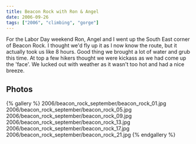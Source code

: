 ```yaml
---
title: Beacon Rock with Ron & Angel
date: 2006-09-26
tags: ["2006", "climbing", "gorge"]
---
```

For the Labor Day weekend Ron, Angel and I went up the South East corner of Beacon Rock.  I thought we'd fly up it as I now know the route, but it actually took us like 8 hours.  Good thing we brought a lot of water and grub this time.  At top a few hikers thought we were kickass as we had come up the 'face'.  We lucked out with weather as it wasn't too hot and had a nice breeze.

## Photos 

{% gallery %} 
2006/beacon_rock_september/beacon_rock_01.jpg
2006/beacon_rock_september/beacon_rock_05.jpg
2006/beacon_rock_september/beacon_rock_09.jpg
2006/beacon_rock_september/beacon_rock_13.jpg
2006/beacon_rock_september/beacon_rock_17.jpg
2006/beacon_rock_september/beacon_rock_21.jpg
{% endgallery %}
